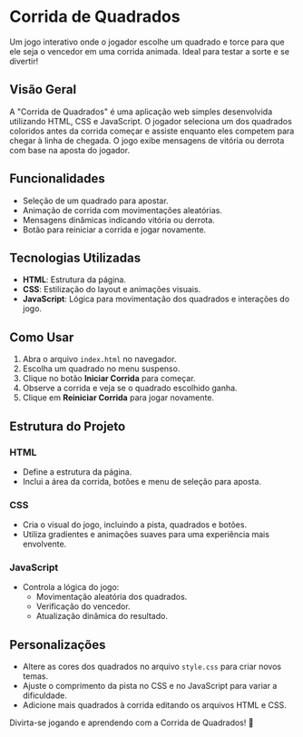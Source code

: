 # Corrida de Quadrados

Um jogo interativo onde o jogador escolhe um quadrado e torce para que ele seja o vencedor em uma corrida animada. Ideal para testar a sorte e se divertir!

## Visão Geral

A "Corrida de Quadrados" é uma aplicação web simples desenvolvida utilizando HTML, CSS e JavaScript. O jogador seleciona um dos quadrados coloridos antes da corrida começar e assiste enquanto eles competem para chegar à linha de chegada. O jogo exibe mensagens de vitória ou derrota com base na aposta do jogador.

## Funcionalidades
- Seleção de um quadrado para apostar.
- Animação de corrida com movimentações aleatórias.
- Mensagens dinâmicas indicando vitória ou derrota.
- Botão para reiniciar a corrida e jogar novamente.

## Tecnologias Utilizadas
- **HTML**: Estrutura da página.
- **CSS**: Estilização do layout e animações visuais.
- **JavaScript**: Lógica para movimentação dos quadrados e interações do jogo.

## Como Usar
1. Abra o arquivo `index.html` no navegador.
2. Escolha um quadrado no menu suspenso.
3. Clique no botão **Iniciar Corrida** para começar.
4. Observe a corrida e veja se o quadrado escolhido ganha.
5. Clique em **Reiniciar Corrida** para jogar novamente.

## Estrutura do Projeto

### HTML
- Define a estrutura da página.
- Inclui a área da corrida, botões e menu de seleção para aposta.

### CSS
- Cria o visual do jogo, incluindo a pista, quadrados e botões.
- Utiliza gradientes e animações suaves para uma experiência mais envolvente.

### JavaScript
- Controla a lógica do jogo:
  - Movimentação aleatória dos quadrados.
  - Verificação do vencedor.
  - Atualização dinâmica do resultado.

## Personalizações
- Altere as cores dos quadrados no arquivo `style.css` para criar novos temas.
- Ajuste o comprimento da pista no CSS e no JavaScript para variar a dificuldade.
- Adicione mais quadrados à corrida editando os arquivos HTML e CSS.


Divirta-se jogando e aprendendo com a Corrida de Quadrados! 🚀


